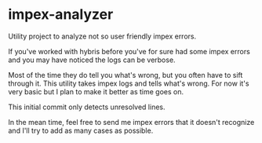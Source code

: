 # impex-analyzer
Utility project to analyze not so user friendly impex errors. 

If you've worked with hybris before you've for sure had some impex errors and you may have noticed the logs can be verbose. 

Most of the time they do tell you what's wrong, but you often have to sift through it. This utility takes impex logs and 
tells what's wrong. For now it's very basic but I plan to make it better as time goes on.

This initial commit only detects unresolved lines.

In the mean time, feel free to send me impex errors that it doesn't recognize and I'll try to add as many cases as possible.
